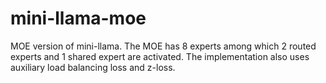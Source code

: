 # mini-llama-moe
MOE version of mini-llama.
The MOE has 8 experts among which 2 routed experts and 1 shared expert are activated.
The implementation also uses auxiliary load balancing loss and z-loss.
